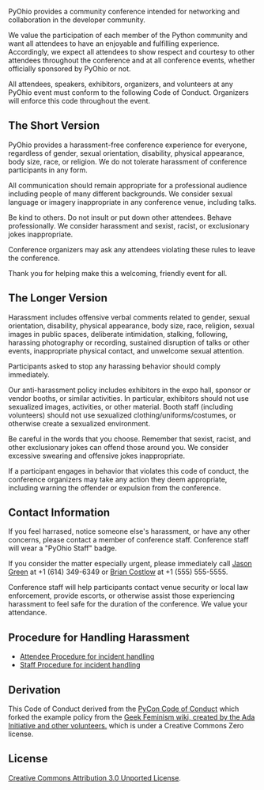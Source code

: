 PyOhio provides a community conference intended for networking and collaboration in the developer community.

We value the participation of each member of the Python community and want all attendees to have an enjoyable and fulfilling experience. Accordingly, we expect all attendees to show respect and courtesy to other attendees throughout the conference and at all conference events, whether officially sponsored by PyOhio or not.

All attendees, speakers, exhibitors, organizers, and volunteers at any PyOhio event must conform to the following Code of Conduct. Organizers will enforce this code throughout the event.

The Short Version
-----------------

PyOhio provides a harassment-free conference experience for everyone, regardless of gender, sexual orientation, disability, physical appearance, body size, race, or religion. We do not tolerate harassment of conference participants in any form.

All communication should remain appropriate for a professional audience including people of many different backgrounds. We consider sexual language or imagery inappropriate in any conference venue, including talks.

Be kind to others. Do not insult or put down other attendees. Behave professionally. We consider harassment and sexist, racist, or exclusionary jokes inappropriate.

Conference organizers may ask any attendees violating these rules to leave the conference.

Thank you for helping make this a welcoming, friendly event for all.

The Longer Version
------------------

Harassment includes offensive verbal comments related to gender, sexual orientation, disability, physical appearance, body size, race, religion, sexual images in public spaces, deliberate intimidation, stalking, following, harassing photography or recording, sustained disruption of talks or other events, inappropriate physical contact, and unwelcome sexual attention.

Participants asked to stop any harassing behavior should comply immediately.

Our anti-harassment policy includes exhibitors in the expo hall, sponsor or vendor booths, or similar activities. In particular, exhibitors should not use sexualized images, activities, or other material. Booth staff (including volunteers) should not use sexualized clothing/uniforms/costumes, or otherwise create a sexualized environment.

Be careful in the words that you choose. Remember that sexist, racist, and other exclusionary jokes can offend those around you. We consider excessive swearing and offensive jokes inappropriate.

If a participant engages in behavior that violates this code of conduct, the conference organizers may take any action they deem appropriate, including warning the offender or expulsion from the conference.

Contact Information
-------------------

If you feel harrased, notice someone else's harassment, or have any other concerns, please contact a member of conference staff. Conference staff will wear a "PyOhio Staff" badge.

If you consider the matter especially urgent, please immediately call [Jason Green](PyOhio@JasonGreen.Name) at +1 (614) 349-6349 or [Brian Costlow](foo@bar.baz) at +1 (555) 555-5555.

Conference staff will help participants contact venue security or local law enforcement, provide escorts, or otherwise assist those experiencing harassment to feel safe for the duration of the conference. We value your attendance.

Procedure for Handling Harassment
------------------------------------------
- [Attendee Procedure for incident handling](/harassment-incidents/)
- [Staff Procedure for incident handling](/harassment-incidents-staff/)


Derivation
----------
This Code of Conduct derived from the [PyCon Code of Conduct](https://github.com/python/pycon-code-of-conduct/blob/master/code_of_conduct.md) which forked the example policy from the [Geek Feminism wiki, created by the Ada Initiative and other volunteers.](http://geekfeminism.wikia.com/wiki/Conference_anti-harassment/Policy) which is under a Creative Commons Zero license.

License
-------
[Creative Commons Attribution 3.0 Unported License](http://creativecommons.org/licenses/by/3.0/).
